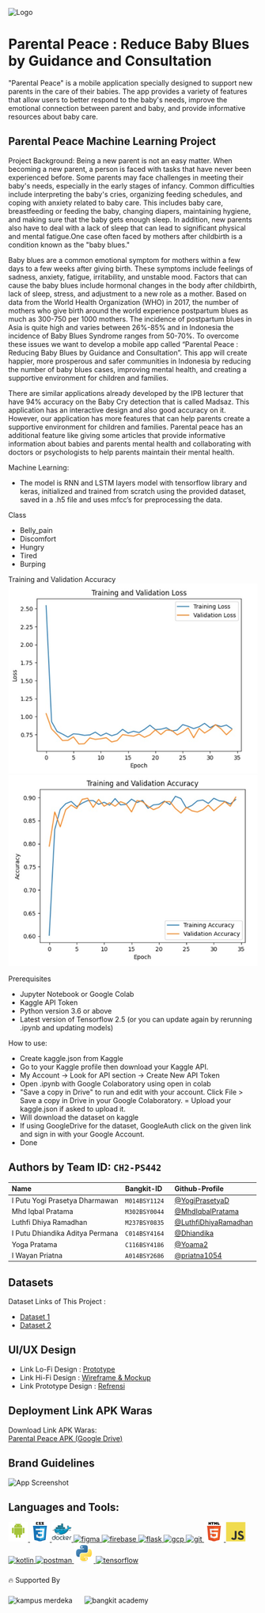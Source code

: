 ![Logo](https://cdn.discordapp.com/attachments/964505604657909760/1182518896784318525/Frame_5.png?ex=6584fd8b&is=6572888b&hm=b9a4902e9216bdea394dbf10e30c9c0d7b47b245a08d7476db72c3bbcf7e1a6a&)



# Parental Peace : Reduce Baby Blues by Guidance and Consultation


"Parental Peace" is a mobile application specially designed to support new parents in the care of their babies. The app provides a variety of features that allow users to better respond to the baby's needs, improve the emotional connection between parent and baby, and provide informative resources about baby care.

## Parental Peace Machine Learning Project

Project Background:
Being a new parent is not an easy matter. When becoming a new parent, a person is faced with tasks that have never been experienced before. Some parents may face challenges in meeting their baby's needs, especially in the early stages of infancy. Common difficulties include interpreting the baby's cries, organizing feeding schedules, and coping with anxiety related to baby care. This includes baby care, breastfeeding or feeding the baby, changing diapers, maintaining hygiene, and making sure that the baby gets enough sleep. In addition, new parents also have to deal with a lack of sleep that can lead to significant physical and mental fatigue.One case often faced by mothers after childbirth is a condition known as the "baby blues." 

Baby blues are a common emotional symptom for mothers within a few days to a few weeks after giving birth. These symptoms include feelings of sadness, anxiety, fatigue, irritability, and unstable mood. Factors that can cause the baby blues include hormonal changes in the body after childbirth, lack of sleep, stress, and adjustment to a new role as a mother. Based on data from the World Health Organization (WHO) in 2017, the number of mothers who give birth around the world experience postpartum blues as much as 300-750 per 1000 mothers. The incidence of postpartum blues in Asia is quite high and varies between 26%-85% and in Indonesia the incidence of Baby Blues Syndrome ranges from 50-70%. To overcome these issues we want to develop a mobile app called “Parental Peace : Reducing Baby Blues by Guidance and Consultation”. This app will create happier, more prosperous and safer communities in Indonesia by reducing the number of baby blues cases, improving mental health, and creating a supportive environment for children and families.

There are similar applications already developed by the IPB lecturer that have 94% accuracy on the Baby Cry detection that is called Madsaz. This application has an interactive design and also good accuracy on it. However, our application has more features that can help parents create a supportive environment for children and families. Parental peace has an additional feature like giving some articles that provide informative information about babies and parents mental health and collaborating with doctors or psychologists to help parents maintain their mental health. 

Machine Learning:

- The model is RNN and LSTM layers model with tensorflow library and keras, initialized and trained from scratch using the provided dataset, saved in a .h5 file and uses mfcc’s for preprocessing the data.

Class 
- Belly_pain
- Discomfort
- Hungry
- Tired
- Burping

Training and Validation Accuracy
![Accuracy](./Asset/4352f9d8-ea08-4869-aeba-7c08b38b0be6.jpg)
![Accuracy2](./Asset/51e05483-0a10-4334-abed-810f2849a344.jpg)

Prerequisites

- Jupyter Notebook or Google Colab
- Kaggle API Token 
- Python version 3.6 or above
- Latest version of Tensorflow 2.5 (or you can update again by rerunning .ipynb and updating models)

How to use:

- Create kaggle.json from Kaggle
- Go to your Kaggle profile then download your Kaggle API.
- My Account → Look for API section → Create New API Token
- Open .ipynb with Google Colaboratory using open in colab
- "Save a copy in Drive" to run and edit with your account. Click File > Save a copy in Drive in your Google Colaboratory.
= Upload your kaggle.json if asked to upload it.
- Will download the dataset on kaggle
- If using GoogleDrive for the dataset, GoogleAuth click on the given link and sign in with your Google Account.
- Done

## Authors by Team ID: `CH2-PS442`
| Name | Bangkit-ID     | Github-Profile                       |
| :-------- | :------- | :-------------------------------- |
| I Putu Yogi Prasetya Dharmawan      | `M014BSY1124` | [@YogiPrasetyaD](https://github.com/YogiPrasetyaD) |
| Mhd Iqbal Pratama      | `M302BSY0044 ` | [@MhdIqbalPratama](https://github.com/MhdIqbalPratama) |
| Luthfi Dhiya Ramadhan      | `M237BSY0835 ` | [@LuthfiDhiyaRamadhan](https://github.com/LuthfiDhiyaRamadhan) |
| I Putu Dhiandika Aditya Permana      | `C014BSY4164` | [@Dhiandika](https://github.com/Dhiandika) |
| Yoga Pratama      | `C116BSY4186 ` | [@Yoama2](https://github.com/Yoama2) |
| I Wayan Priatna      | `A014BSY2686 ` | [@priatna1054](https://github.com/priatna1054) |


## Datasets

Dataset Links of This Project :

- [Dataset 1](https://www.kaggle.com/datasets/bhoomikavalani/donateacrycorpusfeaturesdataset)
- [Dataset 2](https://drive.google.com/drive/folders/12bKrZkGVyNPbtVxI9XMshOCgD-Tyo0jh?usp=sharing)


## UI/UX Design

- Link Lo-Fi Design : [Prototype](https://www.figma.com/file/stmmEOu6LeH6BLNDg4UP1a/Baby-Blues-Project-(Copy)?type=design&node-id=0%3A1&mode=design&t=ehEoacbj6koN2Xfp-1)
- Link Hi-Fi Design : [Wireframe & Mockup](https://www.figma.com/file/stmmEOu6LeH6BLNDg4UP1a/Baby-Blues-Project-(Copy)?type=design&node-id=302-2&mode=design)
- Link Prototype Design : [Refrensi](https://www.figma.com/file/stmmEOu6LeH6BLNDg4UP1a/Baby-Blues-Project-(Copy)?type=design&node-id=226-2&mode=design)

## Deployment Link APK Waras

Download Link APK Waras:<br>
[Parental Peace APK (Google Drive)](#)

## Brand Guidelines

![App Screenshot](https://cdn.discordapp.com/attachments/964505604657909760/1175747943064674314/Parental_Peace_Logo_21_page-0001_1.png?ex=656c5b99&is=6559e699&hm=106236279d5297665f2e539f7da073dfdaefecb98f3f62634c278dadffb727eb&)


## Languages and Tools:
<p align="left"> <a href="https://developer.android.com" target="_blank" rel="noreferrer"> <img src="https://raw.githubusercontent.com/devicons/devicon/master/icons/android/android-original-wordmark.svg" alt="android" width="40" height="40"/> </a> <a href="https://www.w3schools.com/css/" target="_blank" rel="noreferrer"> <img src="https://raw.githubusercontent.com/devicons/devicon/master/icons/css3/css3-original-wordmark.svg" alt="css3" width="40" height="40"/> </a> <a href="https://www.docker.com/" target="_blank" rel="noreferrer"> <img src="https://raw.githubusercontent.com/devicons/devicon/master/icons/docker/docker-original-wordmark.svg" alt="docker" width="40" height="40"/> </a> <a href="https://www.figma.com/" target="_blank" rel="noreferrer"> <img src="https://www.vectorlogo.zone/logos/figma/figma-icon.svg" alt="figma" width="40" height="40"/> </a> <a href="https://firebase.google.com/" target="_blank" rel="noreferrer"> <img src="https://www.vectorlogo.zone/logos/firebase/firebase-icon.svg" alt="firebase" width="40" height="40"/> </a> <a href="https://flask.palletsprojects.com/" target="_blank" rel="noreferrer"> <img src="https://www.vectorlogo.zone/logos/pocoo_flask/pocoo_flask-icon.svg" alt="flask" width="40" height="40"/> </a> <a href="https://cloud.google.com" target="_blank" rel="noreferrer"> <img src="https://www.vectorlogo.zone/logos/google_cloud/google_cloud-icon.svg" alt="gcp" width="40" height="40"/> </a> <a href="https://git-scm.com/" target="_blank" rel="noreferrer"> <img src="https://www.vectorlogo.zone/logos/git-scm/git-scm-icon.svg" alt="git" width="40" height="40"/> </a> <a href="https://www.w3.org/html/" target="_blank" rel="noreferrer"> <img src="https://raw.githubusercontent.com/devicons/devicon/master/icons/html5/html5-original-wordmark.svg" alt="html5" width="40" height="40"/> </a> <a href="https://developer.mozilla.org/en-US/docs/Web/JavaScript" target="_blank" rel="noreferrer"> <img src="https://raw.githubusercontent.com/devicons/devicon/master/icons/javascript/javascript-original.svg" alt="javascript" width="40" height="40"/> </a> <a href="https://kotlinlang.org" target="_blank" rel="noreferrer"> <img src="https://www.vectorlogo.zone/logos/kotlinlang/kotlinlang-icon.svg" alt="kotlin" width="40" height="40"/> </a> <a href="https://postman.com" target="_blank" rel="noreferrer"> <img src="https://www.vectorlogo.zone/logos/getpostman/getpostman-icon.svg" alt="postman" width="40" height="40"/> </a> <a href="https://www.python.org" target="_blank" rel="noreferrer"> <img src="https://raw.githubusercontent.com/devicons/devicon/master/icons/python/python-original.svg" alt="python" width="40" height="40"/> </a> <a href="https://www.tensorflow.org" target="_blank" rel="noreferrer"> <img src="https://www.vectorlogo.zone/logos/tensorflow/tensorflow-icon.svg" alt="tensorflow" width="40" height="40"/> </a> </p>

###

🔥 Supported By

###
  <img src="https://lldikti10.id/public/img/informasi/berita/MASTER.png" height="80" alt="kampus merdeka" style="margin-right:20px;"/>
  <img src="https://storage.googleapis.com/kampusmerdeka_kemdikbud_go_id/mitra/mitra_af66db2e-0997-4f52-9cc0-a14412eeeab9.png" height="80" alt="bangkit academy" style="margin-right:left0px;"/>
  
###
